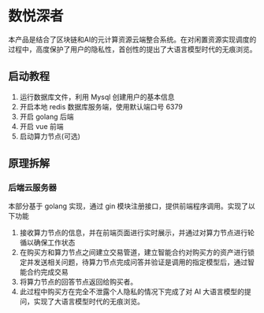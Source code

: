 # 数悦深者  
本产品是结合了区块链和AI的元计算资源云端整合系统。在对闲置资源实现调度的过程中，高度保护了用户的隐私性，首创性的提出了大语言模型时代的无痕浏览。
## 启动教程
1. 运行数据库文件，利用 Mysql 创建用户的基本信息
2. 开启本地 redis 数据库服务端，使用默认端口号 6379
3. 开启 golang 后端
4. 开启 vue 前端
5. 启动算力节点(可选)
## 原理拆解
### 后端云服务器
本部分基于 golang 实现，通过 gin 模块注册接口，提供前端程序调用。实现了以下功能
1. 接收算力节点的信息，并在前端页面进行实时展示，并通过对算力节点进行轮循以确保工作状态
2. 在购买方和算力节点之间建立交易管道，建立智能合约对购买方的资产进行锁定并发送相关问题，待算力节点完成问答并验证是调用的指定模型后，通过智能合约完成交易
3. 将算力节点的回答节点返回给购买者。
4. 此过程中购买方在完全不泄露个人隐私的情况下完成了对 AI 大语言模型的提问，实现了大语言模型时代的无痕浏览。
